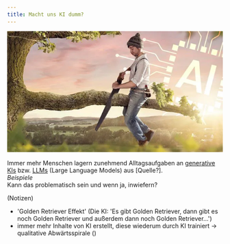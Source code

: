 ```yaml
---
title: Macht uns KI dumm?
---
```

![Verdummung](assets/verdummung2.webp)  

Immer mehr Menschen lagern zunehmend Alltagsaufgaben an [generative KIs](https://de.wikipedia.org/wiki/Generatives_KI-Modell) bzw. [LLMs](https://de.wikipedia.org/wiki/Large_Language_Model) (Large Language Models) aus [Quelle?].  
_Beispiele_  
Kann das problematisch sein und wenn ja, inwiefern?  

(Notizen)  
- 'Golden Retriever Effekt' (Die KI: 'Es gibt Golden Retriever, dann gibt es noch Golden Retriever und außerdem dann noch Golden Retriever...')
- immer mehr Inhalte von KI erstellt, diese wiederum durch KI trainiert -> qualitative Abwärtsspirale ()
